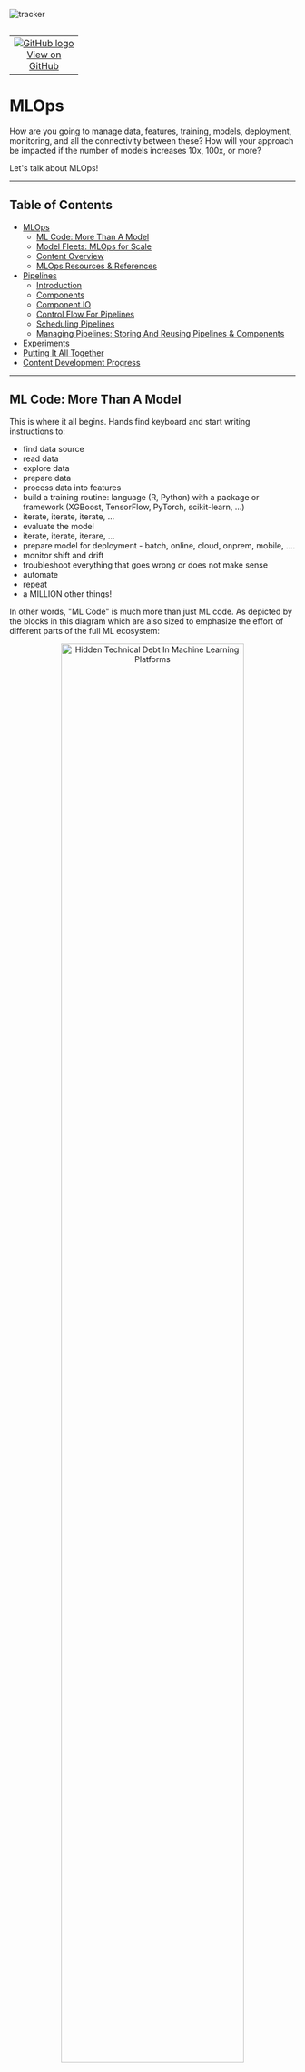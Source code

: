 ![tracker](https://us-central1-vertex-ai-mlops-369716.cloudfunctions.net/pixel-tracking?path=statmike%2Fvertex-ai-mlops%2FMLOps&file=readme.md)
<!--- header table --->
<table align="left">     
  <td style="text-align: center">
    <a href="https://github.com/statmike/vertex-ai-mlops/blob/main/MLOps/readme.md">
      <img src="https://cloud.google.com/ml-engine/images/github-logo-32px.png" alt="GitHub logo">
      <br>View on<br>GitHub
    </a>
  </td>
</table><br/><br/><br/><br/>

---
# MLOps

How are you going to manage data, features, training, models, deployment, monitoring, and all the connectivity between these?  How will your approach be impacted if the number of models increases 10x, 100x, or more?

Let's talk about MLOps!

---

## Table of Contents

- [MLOps](#mlops)
    - [ML Code: More Than A Model](#ml-code-more-than-a-model)
    - [Model Fleets: MLOps for Scale](#model-fleets-mlops-for-scale)
    - [Content Overview](#content-overview)
    - [MLOps Resources & References](#mlops-resources--references)
- [Pipelines](#pipelines)
    - [Introduction](#introduction)
    - [Components](#components)
    - [Component IO](#component-io)
    - [Control Flow For Pipelines](#control-flow-for-pipelines)
    - [Scheduling Pipelines](#scheduling-pipelines)
    - [Managing Pipelines: Storing And Reusing Pipelines & Components](#managing-pipelines-storing-and-reusing-pipelines--components)
- [Experiments](#experiments)
- [Putting It All Together](#putting-it-all-together)
- [Content Development Progress](#content-development-progress)

---

## ML Code: More Than A Model

This is where it all begins.  Hands find keyboard and start writing instructions to:
- find data source
- read data
- explore data
- prepare data
- process data into features
- build a training routine: language (R, Python) with a package or framework (XGBoost, TensorFlow, PyTorch, scikit-learn, ...)
- iterate, iterate, iterate, ...
- evaluate the model
- iterate, iterate, iterare, ...
- prepare model for deployment - batch, online, cloud, onprem, mobile, ....
- monitor shift and drift
- troubleshoot everything that goes wrong or does not make sense
- automate
- repeat
- a MILLION other things!

In other words, "ML Code" is much more than just ML code.  As depicted by the blocks in this diagram which are also sized to emphasize the effort of different parts of the full ML ecosystem:


<p align="center">
  <img src="../architectures/notebooks/mlops/readme/hidden-technical-debt-in-machine-learning-platforms.png" alt="Hidden Technical Debt In Machine Learning Platforms" width="80%">
</p>
<p align="center">
  <a href="https://proceedings.neurips.cc/paper_files/paper/2015/file/86df7dcfd896fcaf2674f757a2463eba-Paper.pdf">
    Sculley, D., Holt, G., Golovin, D., Davydov, E., Phillips, T., Ebner, D., Chaudhary, V., Young, M., Crespo, J., & Dennison, D. (2015). Hidden Technical Debt in Machine Learning Systems.expand_more
  </a>
</p>

The first takeaway is that this is more than just a model.  At the core, a model is the product of data, an architecture, and hyperparameters.  The system around this makes up the complete training pipeline. Putting the model into use expands the pipeline to deployment and monitoring. But Why invest in the extra steps of pipelines?  Even for a single model the benefits of automation, monitoring, and governing the workflow are great.  But ML maturity leads to more models, more version, and more everything!

## Model Fleets: MLOps for Scale

As the workflow goes from one model to many models the practice of MLOps prevents also needing to scale the effort to support an maintain an ML environment.  Some common example of this scaling along with the benefits of MLOps are:

|Example|Description|MLOps Implication|
|---|---|---|
|Retraining|The periodic retraining of a model with new or expanded data to maintain performance.|Needs pipelines for automation, versioning, monitoring, and governening.|
|Multiple Datasets|Training the same architecture and hyperparameters on different datasets (regions, customer segments, etc.) as specialized models.|Need efficient data management, model deployment, and monitoring across environments.|
|Hyperparameter Tuning|Experimenting with hyperparameter configurations to optimize model performance (e.g., grid search, random search, Bayesian optimization).|Need to track experiment parameters, automation, scaling of training compute, compare model versions.|
|Multiple Architectures|Training a variety of model architectures (e.g., decision treees, neural networks, regression) on the same data and event combining predictions into stacked or ensemble models.|Needs efficient training, seleection, and deployment strategies to leverage the different architectures and model types.|
|Feature Engineering|Transforming and creating new features from raw data to improve model performance.|Needs for feature store to centrally manage data, track transformations, and ensure consistency across models and between traininng and serving.|
|Transfer Learning|Leveraging a trained model to accelerate training and improve performance on a new task.|Managing models and adapting to new taskswith seemless integration in to workflows.|
|Serving Strategies|Deploying models to serve preditions in different ways: batch, online, hybrid.|Requires a flexible infrastructure, model versioning, monitoring and seamless scaling, reliability, and responsiveness.|
|Model Optimization|Reducing model size and computational complexity through quantization, pruning, and distillation.|Involves evaluatinng trade-iffs between model performance and resource constraints, automation, and evaluation.|
|Model Proliferation|The growth of new models for new and various tasks, driven by business needs, technology advancements, and data availability.|Increases demand for scalable infrastructure, efficient model management, and robust governance to handle growing complexity of deployment and maintenance.|
|Continous Monitoring|Understanding each features distribution over time to get an early signal of change from the training data and/or over time as a precursor to model performance drops.|Need for robust automation for detection and notifications and ultimately automated retraining and subsequent deployment so that models adapt to real-world changes.|
|Explainability|The ability to interpret why a model makes specific predictions.|Incorporation of explainability techniques into model development and deployment broadly to identify and mitigate bias and error.|
|Addressing Bias|Identify and address biases in traininng data and training algorithms that lead to unfair predictions.|The need for automating auditing of training data for biases, implementing fairness metrics during evaluation, and implementing mitigation techniques (reweighing, adversarial debiasing, etc.) during training and deployment.|
|Security|Protect models and data from unauthorized access, and malicious attacks.|The need for a controled operating environment with encryption, access control, access logging, vulnerability scanning, anomaly detection, and code scanningn and upgrading to address security vulnerabilities.|
|Cost Optimization|Managed the computation, thus financial resources required to train, deploy, and maintain ML models.|Monitor resource utlization for over-provisioned compute and bottlenecks.  Optimize serving architectues for speed with cohosting and auto-scalinng techniques.|

Whew!! Is that enough?  The value of practicing MLOps is clear.  The core to this a bringing the entire workflow together into **pipelines** - the _'ops'_ in **MLOps**.  

---
## Content Overview

<table style='text-align:center;vertical-align:middle' width="100%" cellpadding="1" cellspacing="0">
    <tr>
        <th colspan="12" style="font-size:24px;">Development</th>
    </tr>
    <tr>
        <td colspan="2">Vertex AI SDK</td>
        <td colspan="2">Google Colab</td>
        <td colspan="2">Vertex AI Enterprise Colab</td>
        <td colspan="2">Vertex AI Workbench Instances</td>
        <td colspan="2">Google Cloud Workstations</td>
        <td colspan="2">VSCode</td>
    </tr>
    <tr>
        <th colspan="12" style="font-size:24px;">Lifecycle</th>
    </tr>
    <tr>
          <td colspan="3">Features</td>
          <td colspan="3">Training</td>
          <td colspan="3">Serving</td>
          <td colspan="3">Monitoring</td>
    </tr>
    <tr>
        <th colspan="12" style="font-size:24px;">Manage</th>
    </tr>
    <tr>
        <th colspan="4">Model Registry</th>
        <th colspan="4">Experiments</th>
        <th colspan="4">ML Metadata</th>
    </tr>
    <tr>
        <th colspan="12">Orchestrate</th>
    </tr>
    <tr>
        <th colspan="12">Pipelines</th>
    </tr>
</table>

---
## MLOps Resources & References

Resources on MLOps:
- The best overview ever written (#opinion): https://www.tensorflow.org/tfx/guide/understanding_tfx_pipelines
   - Even if you don't use TFX, this captures the whole goal!
- Google Cloud + Vertex AI Content:
   - MLOps Overview: https://cloud.google.com/architecture/mlops-continuous-delivery-and-automation-pipelines-in-machine-learning
   - MLOps on Vertex AI: https://cloud.google.com/vertex-ai/docs/start/introduction-mlops
- Foundational Papers In This Area:
   - 2014: [Machine Learning: The High Interest Credit Card of Technical Debt](https://research.google/pubs/machine-learning-the-high-interest-credit-card-of-technical-debt/)
   - 2015: [Hidden Technical Debt in Machine Learning Systems](https://proceedings.neurips.cc/paper_files/paper/2015/file/86df7dcfd896fcaf2674f757a2463eba-Paper.pdf)

---
# Pipelines

The workflow of ML code does many steps in sequence.  Some of the steps involve conditional logic like deploying the new model only when it is more accurate than the currently deployed model.  This is a pipeline.  Pipelines are essential for turning ML processes into MLOps.  MLOps goes the next mile with automation, monitoring, and governing the workflow.

There are frameworks for specifying these steps like [Kubeflow Pipelines (KFP)](https://www.kubeflow.org/docs/components/pipelines/v2/introduction/) and [TensorFlow Extended (TFX)](https://www.tensorflow.org/tfx/guide/understanding_tfx_pipelines).  [Vertex AI Pipelines](https://cloud.google.com/vertex-ai/docs/pipelines/introduction) is a managed service that can execute both of these.
- The [history of Kubeflow](https://www.kubeflow.org/docs/started/introduction/#history) is creating a simplified way to running TensorFlow Extended jobs on Kubernetes.

**TL;DR**

This is a series of notebook based workflows that teach all the ways to use pipelines and experiments within Vertex AI. The suggested order and description/reason is:

|Link To Section|Notebook Workflow|Description|
|---|---|---|
|[Link To Section](#workflow-1)|[Vertex AI Pipelines - Introduction](./Vertex%20AI%20Pipelines%20-%20Introduction.ipynb)|Introduction to pipelines with the console and Vertex AI SDK|
|[Link To Section](#workflow-2)|[Vertex AI Pipelines - Components](./Vertex%20AI%20Pipelines%20-%20Components.ipynb)|An introduction to all the ways to create pipeline components from your code|
|[Link To Section](#workflow-3)|[Vertex AI Pipelines - IO](./Vertex%20AI%20Pipelines%20-%20IO.ipynb)|An overview of all the type of inputs and outputs for pipeline components|
|[Link To Section](#workflow-4)|[Vertex AI Pipelines - Control](./Vertex%20AI%20Pipelines%20-%20Control.ipynb)|An overview of controlling the flow of exectution for pipelines|
|[Link To Section](#workflow-5)|[Vertex AI Pipelines - Secret Manager](./Vertex%20AI%20Pipelines%20-%20Secret%20Manager.ipynb)|How to pass sensitive information to pipelines and components|
|[Link To Section](#workflow-6)|[Vertex AI Pipelines - Scheduling](./Vertex%20AI%20Pipelines%20-%20Scheduling.ipynb)|How to schedule pipeline execution|
|[Link To Section](#workflow-7)|[Vertex AI Pipelines - Management](./Vertex%20AI%20Pipelines%20-%20Management.ipynb)|Managing, Reusing, and Storing pipelines and components|
|[Link To Section](#workflow-8)|[Vertex AI Experiments](./Vertex%20AI%20Experiments.ipynb)|Understanding and using Vertex AI Experiments|

To discover these notebooks as part of an introduction to MLOps read on below!

## Introduction

Pipelines are constructed of:
1. Create **Components** From Code
2. Construct **Pipelines** Where steps, or **Tasks**, are made from components
3. **Run** Pipelines on Vertex AI Pipelines
4. Review pipelines runs and **tasks results**
5. Review task **Execution**: Each task runs as a Vertex AI Training Custom Job

An overview:

<p align="center">
    <img src="../architectures/notebooks/mlops/readme/pipelines-overview-1-code_components.png" width="75%">
<p>
<p align="center">
    <img src="../architectures/notebooks/mlops/readme/pipelines-overview-2-components_pipeline.png" width="75%">
<p>
<p align="center">
    <img src="../architectures/notebooks/mlops/readme/pipelines-overview-3-pipeline_run.png" width="75%">
<p>
<p align="center">
    <img src="../architectures/notebooks/mlops/readme/pipelines-overview-4-pipeline_task_review.png" width="75%">
<p>
<p align="center">
    <img src="../architectures/notebooks/mlops/readme/pipelines-overview-5-pipeline_task_job.png" width="75%">
<p>

<div id='workflow-1'><table style='text-align:left;vertical-align:middle;background-color: #4285F4' width="100%" cellpadding="1" cellspacing="0"><tr><td markdown="block">

**Notebook Workflow:**

Get a quick start with pipelines by reviewing this workflow for an example using both the Vertex AI Console and SDK.
- [Vertex AI Pipelines - Introduction](./Vertex%20AI%20Pipelines%20-%20Introduction.ipynb)
    - **Build** a simple pipeline with IO parameters and artifacts as well as conditional execution
    - **Review** all parts (runs, tasks, parameters, artifacts, metadata) with the Vertex AI Console
    - **Retrieve** all parts (runs, tasks, parameters, artifacts, metadata) with the Vertex AI SDK

</td></tr></table></div>

---
## Components

The steps of the workflow, an ML task, are run with components. Getting logic and code into components can consists of using prebuilt components or constructing custom components:
- KFP
    - Pre-Built:
        - [Google Cloud Pipeline Components](https://cloud.google.com/vertex-ai/docs/pipelines/gcpc-list)
            - [GitHub](https://github.com/kubeflow/pipelines/blob/master/components/google-cloud/README.md)
    - Custom:
        - [Lightweight Python Components](https://www.kubeflow.org/docs/components/pipelines/v2/components/lightweight-python-components/) - create a component from a Python function
        - [Containerized Python Components](https://www.kubeflow.org/docs/components/pipelines/v2/components/containerized-python-components/) - for complex dependencies
        - [Container Component](https://www.kubeflow.org/docs/components/pipelines/v2/components/container-components/) - a component from a container
- TFX
    - Pre-Built:
        - [TFX Standard Components](https://www.tensorflow.org/tfx/guide#tfx_standard_components)
        - [Community-developed components](https://www.tensorflow.org/tfx/addons)
    - Custom:
        - [Python function-based components](https://www.tensorflow.org/tfx/guide/custom_function_component) - create a component from a Python function
        - [Container-based components](https://www.tensorflow.org/tfx/guide/container_component) - a component from a contaienr
        - [Fully custom components](https://www.tensorflow.org/tfx/guide/custom_component) - reuse and extend standard components.

<div id='workflow-2'><table style='text-align:left;vertical-align:middle;background-color: #4285F4' width="100%" cellpadding="1" cellspacing="0"><tr><td markdown="block">

**Notebook Workflow:**

For an overview of components from custom to pre-built, check out this notebook:
- [Vertex AI Pipelines - Components](./Vertex%20AI%20Pipelines%20-%20Components.ipynb)
    - **Pre-Built Components:** Easy access to many GCP services
    - **Lightweight Python Components:** Build a component from a Python function
    - **Containerized Python Components:** Build an entire Python enviornment as a component
    - **Container Components:** Any container as a component
    - **Importer Components:** Quickly import artifacts

</td></tr></table></div>

**Compute Resources** For Components:

Running pipleines on Vertex AI Pipelines runs each component as a Vertex AI Training `CustomJob`.  This defaults to a vm based on `e2-standard-4` (4 core CPU, 16GB memory).  This can be modified at the task level of pipelines to choose different computing resources, including GPUs.  For example:

```Python
@kfp.dsl.pipeline()
def pipeline():
    task = component().set_cpu_limit(C).set_memory_limit(M).add_node_selector_constraint(A).set_accelerator_limit(G).
```
Where the inputs are defining [machine configuration for the step](https://cloud.google.com/vertex-ai/docs/pipelines/machine-types):
- C = a string representing the number of CPUs (up to 96).
- M = a string represent the memory limit.  An integer follwed by K, M, or G (up to 624GB).
- A = a string representing the desired GPU  or TPU type
- G = an integer representing the multiple of A desired.

---
## Component IO

Getting information into code and results out is the IO part of components.  These inputs and outputs are particularly important in MLOps as they are the artifacts that define an ML system: datasets, models, metrics, and more.  Pipelines tools like TFX and KFP go a step further and automatically track the inputs and outpus and even provide lineage information for them.  Component inputs and outputs can take two forms: parameters and artifacts.  

**Parameters** are Python objects like `str`, `int`, `float`, `bool`, `list`, `dict` objects that are defined as inputs to pipelines and components. Components can also return parameters for input into subsequent components. Paramters are excellent for changing the behavior of a pipeline/component through inputs rather than rewriting code.
- [KFP Parameters](https://www.kubeflow.org/docs/components/pipelines/v2/data-types/parameters/)
- [TFX Parameters](https://www.tensorflow.org/tfx/guide/understanding_tfx_pipelines#parameter)

**Artifacts** are multi-parameter objects that represent machine learning artifacts and have defined schemas and are stored as metadata with lineage.  The artifact schemas follow the [ML Metadata (MLMD)](https://github.com/google/ml-metadata) client library.  This helps with understanding and analyzing a pipeline.
- [KFP Artifacts](https://www.kubeflow.org/docs/components/pipelines/v2/data-types/artifacts/)
    - provided [artifact types](https://www.kubeflow.org/docs/components/pipelines/v2/data-types/artifacts/#artifact-types)
    - [Google Cloud Artifact Types](https://google-cloud-pipeline-components.readthedocs.io/en/google-cloud-pipeline-components-2.0.0/api/artifact_types.html)
- [TFX Artifacts](https://www.tensorflow.org/tfx/guide/understanding_tfx_pipelines#artifact)

<div id='workflow-3'><table style='text-align:left;vertical-align:middle;background-color: #4285F4' width="100%" cellpadding="1" cellspacing="0"><tr><td markdown="block">

**Notebook Workflow:**

See all the types of parameters and artifacts in action with the following notebook based workflow:
- [Vertex AI Pipelines - IO](./Vertex%20AI%20Pipelines%20-%20IO.ipynb)
    - **parameters:** input, multi-input, output, multi-output
    - **artifacts:** input, output, Vertex AI ML Metadata Lineage

</td></tr></table></div>

**Secure Parameters:** Passing credentials for an API or service can expose them.  If these credentials are hardcoded then they can be discovered from the source code and are harder to update.  A great solution is using [Secret Manager](https://cloud.google.com/secret-manager/docs/create-secret-quickstart#secretmanager-quickstart-console) to host credentials and then pass the name of the credential as a parameter.  The only modification needed to a component is to use a Python client to retrieve the credentials at run time.  

<div id='workflow-5'><table style='text-align:left;vertical-align:middle;background-color: #4285F4' width="100%" cellpadding="1" cellspacing="0"><tr><td markdown="block">

**Notebook Workflow:**

Check out how easy secret manager isis to implement with the following notebook based example workflow:
- [Vertex AI Pipelines - Secret Manager](./Vertex%20AI%20Pipelines%20-%20Secret%20Manager.ipynb)
    - **Setup** Secret Manager and use the console and Python Client to store secrets
    - **Retrieve** secrets using the Python Client
    - **example** pipeline that retrieves credentials from Secret Manager

</td></tr></table></div>

---
## Control Flow For Pipelines

As the task of an ML pipeline run they form a graph.  The outputs of upstream components become the inputs of downstram components.  Both TFX and KFP automatically use these connection to create a DAG of execution.  When logic needs to be specified in the pipeline flow of execution the use of control structures is necessary.  

<div id='workflow-4'><table style='text-align:left;vertical-align:middle;background-color: #4285F4' width="100%" cellpadding="1" cellspacing="0"><tr><td markdown="block">

**Notebook Workflow:**

The following notebook shows many examples of implement controls in KFP while running on Vertex AI Pipelines:
- [Vertex AI Pipelines - Control](./Vertex%20AI%20Pipelines%20-%20Control.ipynb)
    - **Ordering**: DAG and Explicit ordering
    - **Conditional Execution**: if, elif (else if), and else
        - **Collecting**: Conditional results
    - **Looping**: And Parallelism
        - **Collecting**: Looped Results
    - **Exit Handling:** with and without task failures
    - **Error Handling** continue execution even after task failures

</td></tr></table></div>

---
## Scheduling Pipelines

Pipelines can be run on a schedule directly in Vertex AI without the need to setup a scheduler and trigger (like PubSub).  

<div id='workflow-6'><table style='text-align:left;vertical-align:middle;background-color: #4285F4' width="100%" cellpadding="1" cellspacing="0"><tr><td markdown="block">

**Notebook Workflow:**

Here is an example of a pipeline run followed by a schedule that repeats the pipeline at a specified interval the number of iterations set as the maximum on the schedule:

- [Vertex AI Pipelines - Scheduling](./Vertex%20AI%20Pipelines%20-%20Scheduling.ipynb)
    - **Create**
    - **Retrieve**
    - **Manage**

</td></tr></table></div>

This can have many helpful applications, including:
- Running Batch predictions, evaluations, monitoring each day or week
- Retraining a model, do evaluations, and comparing the new model to the currently deployed model then conditionally updating the deployed model
- Check for new training records and commence with retraining if conditions are met - like records that increase a class by 10%, atleast 1000 new records, ....

---
## Managing Pipelines: Storing And Reusing Pipelines & Components

As seen above, pipelines are made up of steps which are executions of components.  These components are made up of code, container, and instructions (inputs and outputs).  

**Components:**

For each type of component, `kfp` compiles the component into YAML as part of the pipeline.  You can also directly compile individual components.  This makes the YAML for a component a source that can be managed.  And using this in additional pipelines is made possible with `kfp.components.load_component_from_*()` which has version for files, urls, text (strings).

**Pipelines:**

Pipelines are compiled into YAML files that include component specifications.  Managine these pipelines files as artifacts is made easy with the combination of:
- Kubeflow Pipelines SDK and the included [`kfp.registry.RegistryClient`](https://kubeflow-pipelines.readthedocs.io/en/latest/source/registry.html)
- Google Cloud [Artifact Registry](https://cloud.google.com/artifact-registry/docs/overview) with native format for [Kubeflow pipeline templates](https://cloud.google.com/artifact-registry/docs/kfp)
- [Integration with Vertex AI](https://cloud.google.com/vertex-ai/docs/pipelines/create-pipeline-template#kubeflow-pipelines-sdk-client) for creating, uploading and using pipeline templates

<div id='workflow-7'><table style='text-align:left;vertical-align:middle;background-color: #4285F4' width="100%" cellpadding="1" cellspacing="0"><tr><td markdown="block">

**Notebook Workflow:**

Work directly with these concepts in the following notebook based workflow:
- [Vertex AI Pipelines - Management](./Vertex%20AI%20Pipelines%20-%20Management.ipynb)

</td></tr></table></div>

---
# Experiments
The work of ML is inherantly iterative and experimental, involving trying different approaches and comparing results to make decisions towards future iteration.  A key part of moving from ad-hoc coding to fully operationalize ML training is tracking inputs, outputs, and other parameters.  Keeping track of information within experiments is the goal of [Vertex AI Experiments](https://cloud.google.com/vertex-ai/docs/experiments/intro-vertex-ai-experiments#experiments-experiment-runs). This hosted service lets you [log information](https://cloud.google.com/vertex-ai/docs/experiments/log-data) from each run, and even has [autologging](https://cloud.google.com/vertex-ai/docs/experiments/autolog-data) for common ML Frameworks.

The architecture of experiments is:
- The Vertex AI Experiments **Service** (setup by default)
    - An **Experiment**: Create, Delete
        - **Runs** of the Experiment: Start, End, Resume, Delete, Manage
            - Use Autologging for common frameworks (Keras, LightGBM, Pytorch Lightning, Scikit-learn, XGBoost, and more)
            - Directed logging for:
                - parameters (learning rate, epochs, ...)
                - metrics (accuracy, precision, ...)
                - classification metrics (confusion matrix, ROC curve data, ...)
                - time series metrics (metrics for each step(epoch) of training)

The logging is further enhanced with connectivity to other Vertex AI services:
- Integrated with Vertex AI TensorBoard instance for backing time series metrics
- Model Logging
    - Save, Track, Load Models
    - Select models to register to Vertex AI Model Registry
- Use Executions and Artifacts to assign stages to your workflow with input and output Artifacts
- Include Pipeline runs in experiments or experiment and have all pipeline parameters and Artifacts directly inferred
- Logging within Training Jobs
- Retrieve data for a run and compare data across runs using the Vertex AI SDK or the Vertex AI Console

<div id='workflow-7'><table style='text-align:left;vertical-align:middle;background-color: #4285F4' width="100%" cellpadding="1" cellspacing="0"><tr><td markdown="block">

**Notebook Workflow:**

Work with experiments and explore all of these features in the following notebook based workflow:
- [Vertex AI Experiments](./Vertex%20AI%20Experiments.ipynb)

</td></tr></table></div>

---
# Putting It All Together

<p align="center">
    <img src="../architectures/notebooks/mlops/readme/kfp.png" width="75%">
<p>


---
# Content Development Progress
This readme is desigend to become the outline for a workshop on MLOps. It will also connect to surrounding content on feature stores, model monitoring, and developement tools for ML.

The following is an active todo list for content:

In Progress:
- [X] Fix HTML and MD artifacts to display in console
- [X] Test kfp artifacts with > 2 tags
- [X] Create Graphics for readme: ML process
- [ ] Create Graphic for experiments
- [ ] Consolidate task configurations: see pipeline basis language in kfp docs
- [ ] Rerun all
    - [ ] Screenshots embedded in notebooks only displaying in IDEs, not GitHub or Colab
    - [ ] kfp artifacts update to pythonic approach throughout
- [ ] Finish Experiment workflow, include training jobs
- [X] Create Graphics for readme: pipelines overview
- [ ] Create Graphics for readme: Training Jobs

Reorganize this page:
- [ ] Make pipelines a linked topic in a subfolder
- [ ] move feature store into a subfolder
- [ ] move model monitoring into a subfolder
- [ ] create a training subfolder
- [ ] create a deployment subfolder
- [ ] create a subfolder for development tools
- [ ] reconfigure this page to be overall MLOps and link to the subfolders by topic

Upcoming:
- [ ] Notifications: Vertex provided components, and custom (conditional notifications)
- [ ] Training Job brought into this content - 6 methods, stand-alone, and from pipelines
- [ ] cache tasks, local testing, Vertex specific
- [ ] Vertex ML Metadata overview
- [ ] Governance overview (pull from all workflows in complete story)
- [ ] Create a series of "Patterns"
    - [ ] Straight Line: data > train > model > deploy > test
    - [ ] many data > many train > many model > cohost deploy > test
    - [ ] custom batch: in component, with endpoint, with triton
    - [ ] CT example
    - [ ] MM example
- [ ] Importer component with Metadata lookup example
- [ ] Triggering Pipelines - beyond scheduling
- [X] Graphic for code > container > component > pipeline with entrypoints
- [ ] docstring for components and pipelines
- [ ] Link to surrounding topics
    - IDEs: Colab, Colab Enterprise, Vertex AI Workbench, Google Cloud Workstations, VSCode, VSCode+Workstations
    - [feature architectures](../Feature%20Store/Feature%20Focused%20Data%20Architecture.ipynb)
    - [feature store](../Feature%20Store/readme.md)
    - [model monitoring](../Model%20Monitoring/readme.md)

